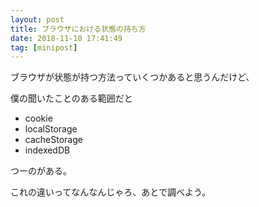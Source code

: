 ```yaml
---
layout: post
title: ブラウザにおける状態の持ち方
date: 2018-11-10 17:41:49
tag: [minipost]
---
```


ブラウザが状態が持つ方法っていくつかあると思うんだけど、

僕の聞いたことのある範囲だと

- cookie
- localStorage
- cacheStorage
- indexedDB

つーのがある。

これの違いってなんなんじゃろ、あとで調べよう。
